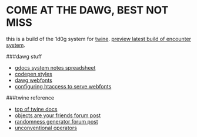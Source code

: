 COME AT THE DAWG, BEST NOT MISS
==========

this is a build of the 1d0g system for <a href="http://twinery.org/">twine</a>. <a href="http://htmlpreview.github.io/?https://github.com/shuuki/1dog-twine/blob/master/dawg-encounter/dawg-encounter.html">preview latest build of encounter system</a>.

###dawg stuff
- <a href="https://docs.google.com/spreadsheets/d/1C0iNMtiu_K4ef8i1-59mJp2KN7WlEbf_LwtkkoEMim8">gdocs system notes spreadsheet</a>
- <a href="http://codepen.io/somethingformed/pen/xbxNmx">codepen styles</a>
- <a href="http://www.oxru.in/remote/dawg-webfonts/styles.css">dawg webfonts</a>
 - <a href="http://davidwalsh.name/cdn-fonts">configuring htaccess to serve webfonts</a>

###twine reference
- <a href="http://twinery.org/wiki/start">top of twine docs</a>
 - <a href="http://twinery.org/forum/index.php/topic,1516.0.html">objects are your friends forum post</a>
 - <a href="http://twinery.org/forum/index.php/topic,1970.msg5380.html#msg5380">randomness generator forum post</a>
- <a href="http://www.glorioustrainwrecks.com/node/5081">unconventional operators</a>
